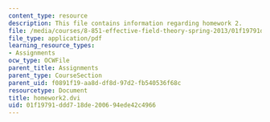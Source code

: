 ```yaml
---
content_type: resource
description: This file contains information regarding homework 2.
file: /media/courses/8-851-effective-field-theory-spring-2013/01f19791ddd718de200694ede42c4966_MIT8_851S13_homework2.pdf
file_type: application/pdf
learning_resource_types:
- Assignments
ocw_type: OCWFile
parent_title: Assignments
parent_type: CourseSection
parent_uid: f0891f19-aa8d-df8d-97d2-fb540536f68c
resourcetype: Document
title: homework2.dvi
uid: 01f19791-ddd7-18de-2006-94ede42c4966
---
```

